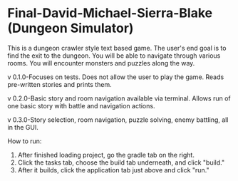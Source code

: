 # Final-David-Michael-Sierra-Blake (Dungeon Simulator)

This is a dungeon crawler style text based game. The user's end goal is to find the exit to the dungeon. You will be able to navigate through various rooms. You will encounter monsters and puzzles along the way.

v 0.1.0-Focuses on tests. Does not allow the user to play the game. Reads pre-written stories and prints them.

v 0.2.0-Basic story and room navigation available via terminal. Allows run of one basic story with battle and navigation actions.

v 0.3.0-Story selection, room navigation, puzzle solving, enemy battling, all in the GUI. 

How to run:
1. After finished loading project, go the gradle tab on the right.
2. Click the tasks tab, choose the build tab underneath, and click "build."
3. After it builds, click the application tab just above and click "run."